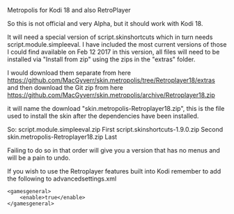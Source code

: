 Metropolis for Kodi 18 and also RetroPlayer

So this is not official and very Alpha, but it should work with Kodi 18.

It will need a special version of script.skinshortcuts which in turn needs script.module.simpleeval.
I have included the most current versions of those I could find available on Feb 12 2017 in this version, 
all files will need to be installed via "Install from zip" using the zips in the "extras" folder.

I would download them separate from here https://github.com/MacGyverr/skin.metropolis/tree/Retroplayer18/extras
and then download the Git zip from here https://github.com/MacGyverr/skin.metropolis/archive/Retroplayer18.zip

it will name the download "skin.metropolis-Retroplayer18.zip", this is the file used to install the skin after
the dependencies have been installed.

So:
script.module.simpleeval.zip      First
script.skinshortcuts-1.9.0.zip    Second
skin.metropolis-Retroplayer18.zip Last


Failing to do so in that order will give you a version that has no menus and will be a pain to undo.



If you wish to use the Retroplayer features built into Kodi remember to add the following to advancedsettings.xml

	<gamesgeneral>
		<enable>true</enable>
	</gamesgeneral>
